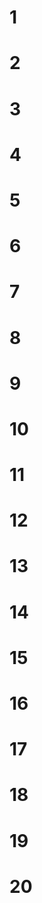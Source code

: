 # 1

# 2

# 3

# 4

# 5

# 6

# 7

# 8

# 9

# 10

# 11

# 12

# 13

# 14

# 15

# 16

# 17

# 18

# 19

# 20
